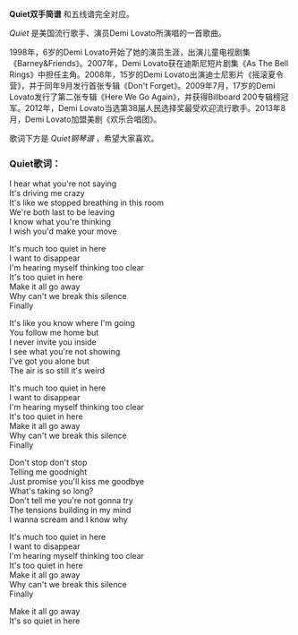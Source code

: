 

**Quiet双手简谱** 和五线谱完全对应。

_Quiet_ 是美国流行歌手、演员Demi Lovato所演唱的一首歌曲。

1998年，6岁的Demi Lovato开始了她的演员生涯，出演儿童电视剧集《Barney&Friends》。2007年，Demi
Lovato获在迪斯尼短片剧集《As The Bell Rings》中担任主角。2008年，15岁的Demi
Lovato出演迪士尼影片《摇滚夏令营》，并于同年9月发行首张专辑《Don't Forget》。2009年7月，17岁的Demi
Lovato发行了第二张专辑《Here We Go Again》，并获得Billboard 200专辑榜冠军。2012年，Demi
Lovato当选第38届人民选择奖最受欢迎流行歌手。2013年8月，Demi Lovato加盟美剧《欢乐合唱团》。

歌词下方是 _Quiet钢琴谱_ ，希望大家喜欢。

### Quiet歌词：

I hear what you're not saying  
It's driving me crazy  
It's like we stopped breathing in this room  
We're both last to be leaving  
I know what you're thinking  
I wish you'd make your move

It's much too quiet in here  
I want to disappear  
I'm hearing myself thinking too clear  
It's too quiet in here  
Make it all go away  
Why can't we break this silence  
Finally

It's like you know where I'm going  
You follow me home but  
I never invite you inside  
I see what you're not showing  
I've got you alone but  
The air is so still it's weird

It's much too quiet in here  
I want to disappear  
I'm hearing myself thinking too clear  
It's too quiet in here  
Make it all go away  
Why can't we break this silence  
Finally

Don't stop don't stop  
Telling me goodnight  
Just promise you'll kiss me goodbye  
What's taking so long?  
Don't tell me you're not gonna try  
The tensions building in my mind  
I wanna scream and I know why

It's much too quiet in here  
I want to disappear  
I'm hearing myself thinking too clear  
It's too quiet in here  
Make it all go away  
Why can't we break this silence  
Finally

Make it all go away  
It's so quiet in here

